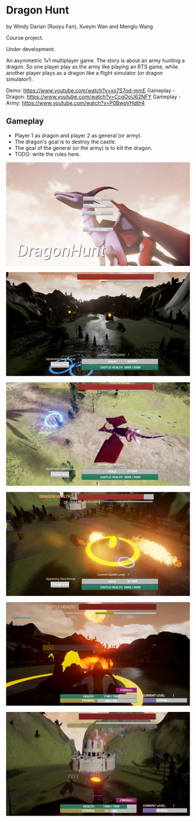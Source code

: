 # Dragon Hunt

by Windy Darian (Ruoyu Fan), Xueyin Wan and Menglu Wang

Course project.

Under development.

An asymmetric 1v1 multiplayer game. The story is about an army hunting a dragon.
So one player play as the army like playing an RTS game, while another player
plays as a dragon like a flight simulator (or dragon simulator!).

Demo: https://www.youtube.com/watch?v=xo7S7od-mmE
Gameplay - Dragon: https://www.youtube.com/watch?v=CcgOoU62NFY
Gameplay - Army: https://www.youtube.com/watch?v=P0BwpVHdth4

## Gameplay

* Player 1 as dragon and player 2 as general (or army).
* The dragon's goal is to destroy the castle.
* The goal of the general (or the army) is to kill the dragon.
* TODO: write the rules here.



![screenshot1](https://github.com/WindyDarian/DragonHunt/raw/master/screenshots/final_of_prototype/20160323192516_1.jpg "screenshot1")

![screenshot2](https://github.com/WindyDarian/DragonHunt/raw/master/screenshots/final_of_prototype/20160323192700_1.jpg "screenshot2")

![screenshot3](https://github.com/WindyDarian/DragonHunt/raw/master/screenshots/final_of_prototype/20160323192711_1.jpg "screenshot3")

![screenshot4](https://github.com/WindyDarian/DragonHunt/raw/master/screenshots/final_of_prototype/20160323192736_1.jpg "screenshot4")

![screenshot5](https://github.com/WindyDarian/DragonHunt/raw/master/screenshots/final_of_prototype/20160323192740_1.jpg "screenshot5")

![screenshot6](https://github.com/WindyDarian/DragonHunt/raw/master/screenshots/final_of_prototype/20160323220655_2.jpg "screenshot6")
